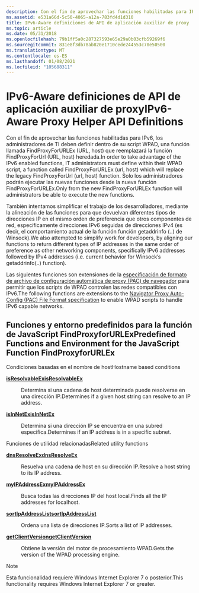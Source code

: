 ```yaml
---
description: Con el fin de aprovechar las funciones habilitadas para IPv6, los administradores de TI deben definir dentro de su script WPAD, una función llamada FindProxyForURLEx (URL, host) que reemplazará la función FindProxyForUrl (URL, host) heredada.
ms.assetid: e531a66d-5c50-4065-a12a-783fd4d1d310
title: IPv6-Aware definiciones de API de aplicación auxiliar de proxy
ms.topic: article
ms.date: 05/31/2018
ms.openlocfilehash: 79b1ff5a0c287327593e65e29a0b03cfb59269f6
ms.sourcegitcommit: 831e8f3db78ab820e1710cede244553c70e50500
ms.translationtype: MT
ms.contentlocale: es-ES
ms.lasthandoff: 01/08/2021
ms.locfileid: "105688311"
---
```

# <a name="ipv6-aware-proxy-helper-api-definitions"></a><span data-ttu-id="920be-103">IPv6-Aware definiciones de API de aplicación auxiliar de proxy</span><span class="sxs-lookup"><span data-stu-id="920be-103">IPv6-Aware Proxy Helper API Definitions</span></span>

<span data-ttu-id="920be-104">Con el fin de aprovechar las funciones habilitadas para IPv6, los administradores de TI deben definir dentro de su script WPAD, una función llamada FindProxyForURLEx (URL, host) que reemplazará la función FindProxyForUrl (URL, host) heredada.</span><span class="sxs-lookup"><span data-stu-id="920be-104">In order to take advantage of the IPv6 enabled functions, IT administrators must define within their WPAD script, a function called FindProxyForURLEx (url, host) which will replace the legacy FindProxyForUrl (url, host) function.</span></span> <span data-ttu-id="920be-105">Solo los administradores podrán ejecutar las nuevas funciones desde la nueva función FindProxyForURLEx.</span><span class="sxs-lookup"><span data-stu-id="920be-105">Only from the new FindProxyForURLEx function will administrators be able to execute the new functions.</span></span>

<span data-ttu-id="920be-106">También intentamos simplificar el trabajo de los desarrolladores, mediante la alineación de las funciones para que devuelvan diferentes tipos de direcciones IP en el mismo orden de preferencia que otros componentes de red, específicamente direcciones IPv6 seguidas de direcciones IPv4 (es decir, el comportamiento actual de la función función getaddrinfo (..) de Winsock).</span><span class="sxs-lookup"><span data-stu-id="920be-106">We also attempted to simplify work for developers, by aligning our functions to return different types of IP addresses in the same order of preference as other networking components, specifically IPv6 addresses followed by IPv4 addresses (i.e. current behavior for Winsock’s getaddrinfo(..) function).</span></span>

<span data-ttu-id="920be-107">Las siguientes funciones son extensiones de la [especificación de formato de archivo de configuración automática de proxy (PAC) de navegador](https://web.archive.org/web/20060424005037/wp.netscape.com/eng/mozilla/2.0/relnotes/demo/proxy-live.html) para permitir que los scripts de WPAD controlen las redes compatibles con IPv6.</span><span class="sxs-lookup"><span data-stu-id="920be-107">The following functions are extensions to the [Navigator Proxy Auto-Config (PAC) File Format specification](https://web.archive.org/web/20060424005037/wp.netscape.com/eng/mozilla/2.0/relnotes/demo/proxy-live.html) to enable WPAD scripts to handle IPv6 capable networks.</span></span>

## <a name="predefined-functions-and-environment-for-the-javascript-function-findproxyforurlex"></a><span data-ttu-id="920be-108">Funciones y entorno predefinidos para la función de JavaScript FindProxyforURLEx</span><span class="sxs-lookup"><span data-stu-id="920be-108">Predefined Functions and Environment for the JavaScript Function FindProxyforURLEx</span></span>

<span data-ttu-id="920be-109">Condiciones basadas en el nombre de host</span><span class="sxs-lookup"><span data-stu-id="920be-109">Hostname based conditions</span></span>

<dl> <dt>

[<span data-ttu-id="920be-110">**isResolvableEx**</span><span class="sxs-lookup"><span data-stu-id="920be-110">**isResolvableEx**</span></span>](isresolvableex.md)
</dt> <dd>

<span data-ttu-id="920be-111">Determina si una cadena de host determinada puede resolverse en una dirección IP.</span><span class="sxs-lookup"><span data-stu-id="920be-111">Determines if a given host string can resolve to an IP address.</span></span>

</dd> <dt>

[<span data-ttu-id="920be-112">**isInNetEx**</span><span class="sxs-lookup"><span data-stu-id="920be-112">**isInNetEx**</span></span>](isinnetex.md)
</dt> <dd>

<span data-ttu-id="920be-113">Determina si una dirección IP se encuentra en una subred específica.</span><span class="sxs-lookup"><span data-stu-id="920be-113">Determines if an IP address is in a specific subnet.</span></span>

</dd> </dl>

<span data-ttu-id="920be-114">Funciones de utilidad relacionadas</span><span class="sxs-lookup"><span data-stu-id="920be-114">Related utility functions</span></span>

<dl> <dt>

[<span data-ttu-id="920be-115">**dnsResolveEx**</span><span class="sxs-lookup"><span data-stu-id="920be-115">**dnsResolveEx**</span></span>](dnsresolveex.md)
</dt> <dd>

<span data-ttu-id="920be-116">Resuelva una cadena de host en su dirección IP.</span><span class="sxs-lookup"><span data-stu-id="920be-116">Resolve a host string to its IP address.</span></span>

</dd> <dt>

[<span data-ttu-id="920be-117">**myIPAddressEx**</span><span class="sxs-lookup"><span data-stu-id="920be-117">**myIPAddressEx**</span></span>](myipaddressex.md)
</dt> <dd>

<span data-ttu-id="920be-118">Busca todas las direcciones IP del host local.</span><span class="sxs-lookup"><span data-stu-id="920be-118">Finds all the IP addresses for localhost.</span></span>

</dd> <dt>

[<span data-ttu-id="920be-119">**sortIpAddressList**</span><span class="sxs-lookup"><span data-stu-id="920be-119">**sortIpAddressList**</span></span>](sortipaddresslist.md)
</dt> <dd>

<span data-ttu-id="920be-120">Ordena una lista de direcciones IP.</span><span class="sxs-lookup"><span data-stu-id="920be-120">Sorts a list of IP addresses.</span></span>

</dd> <dt>

[<span data-ttu-id="920be-121">**getClientVersion**</span><span class="sxs-lookup"><span data-stu-id="920be-121">**getClientVersion**</span></span>](getclientversion.md)
</dt> <dd>

<span data-ttu-id="920be-122">Obtiene la versión del motor de procesamiento WPAD.</span><span class="sxs-lookup"><span data-stu-id="920be-122">Gets the version of the WPAD processing engine.</span></span>

</dd> </dl>

> [!Note]  
> <span data-ttu-id="920be-123">Esta funcionalidad requiere Windows Internet Explorer 7 o posterior.</span><span class="sxs-lookup"><span data-stu-id="920be-123">This functionality requires Windows Internet Explorer 7 or greater.</span></span>

 

 

 



